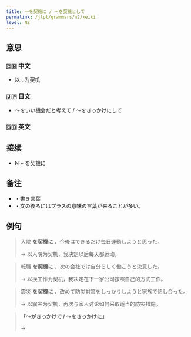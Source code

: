 ```yaml
---
title: 〜を契機に / 〜を契機として
permalink: /jlpt/grammars/n2/keiki
level: N2
---
```


## 意思

### 🇨🇳 中文

- 以...为契机

### 🇯🇵 日文

- 〜をいい機会だと考えて / 〜をきっかけにして

### 🇬🇧 英文


## 接续

- N + を契機に

## 备注

- ・書き言葉
- ・文の後ろにはプラスの意味の言葉が来ることが多い。

## 例句

> 入院 **を契機に** 、今後はできるだけ毎日運動しようと思った。
>
> → 以入院为契机，我决定以后每天都运动。

> 転職 **を契機に** 、次の会社では自分らしく働こうと決意した。
>
> → 以换工作为契机，我决定在下一家公司按照自己的方式工作。

> 震災 **を契機に** 、改めて防災対策をしっかりしようと家族で話し合った。
>
> → 以震灾为契机，再次与家人讨论如何采取适当的防灾措施。

> **「〜がきっかけで / 〜をきっかけに」**
>
> → 

